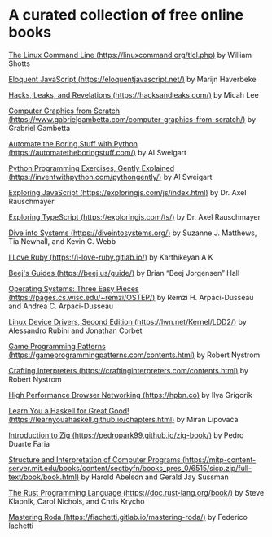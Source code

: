 # A curated collection of free online books

[The Linux Command Line (https://linuxcommand.org/tlcl.php)](https://linuxcommand.org/tlcl.php) by William Shotts

[Eloquent JavaScript (https://eloquentjavascript.net/)](https://eloquentjavascript.net/) by Marijn Haverbeke

[Hacks, Leaks, and Revelations (https://hacksandleaks.com/)](https://hacksandleaks.com/) by Micah Lee

[Computer Graphics from Scratch (https://www.gabrielgambetta.com/computer-graphics-from-scratch/)](https://www.gabrielgambetta.com/computer-graphics-from-scratch/) by Grabriel Gambetta

[Automate the Boring Stuff with Python (https://automatetheboringstuff.com/)](https://automatetheboringstuff.com/) by Al Sweigart

[Python Programming Exercises, Gently Explained (https://inventwithpython.com/pythongently/)](https://inventwithpython.com/pythongently/) by Al Sweigart

[Exploring JavaScript (https://exploringjs.com/js/index.html)](https://exploringjs.com/js/index.html) by Dr. Axel Rauschmayer

[Exploring TypeScript (https://exploringjs.com/ts/)](https://exploringjs.com/ts/) by Dr. Axel Rauschmayer

[Dive into Systems (https://diveintosystems.org/)](https://diveintosystems.org/) by Suzanne J. Matthews, Tia Newhall, and Kevin C. Webb

[I Love Ruby (https://i-love-ruby.gitlab.io/)](https://i-love-ruby.gitlab.io/) by Karthikeyan A K

[Beej's Guides (https://beej.us/guide/)](https://beej.us/guide/) by Brian “Beej Jorgensen” Hall

[Operating Systems: Three Easy Pieces (https://pages.cs.wisc.edu/~remzi/OSTEP/)](https://pages.cs.wisc.edu/~remzi/OSTEP/) by Remzi H. Arpaci-Dusseau and  Andrea C. Arpaci-Dusseau

[Linux Device Drivers, Second Edition (https://lwn.net/Kernel/LDD2/)](https://lwn.net/Kernel/LDD2/) by Alessandro Rubini and Jonathan Corbet

[Game Programming Patterns (https://gameprogrammingpatterns.com/contents.html)](https://gameprogrammingpatterns.com/contents.html) by Robert Nystrom

[Crafting Interpreters (https://craftinginterpreters.com/contents.html)](https://craftinginterpreters.com/contents.html) by Robert Nystrom

[High Performance Browser Networking (https://hpbn.co)](https://hpbn.co) by Ilya Grigorik

[Learn You a Haskell for Great Good! (https://learnyouahaskell.github.io/chapters.html)](https://learnyouahaskell.github.io/chapters.html) by Miran Lipovača

[Introduction to Zig (https://pedropark99.github.io/zig-book/)](https://pedropark99.github.io/zig-book/) by Pedro Duarte Faria

[Structure and Interpretation of Computer Programs (https://mitp-content-server.mit.edu/books/content/sectbyfn/books_pres_0/6515/sicp.zip/full-text/book/book.html)](https://mitp-content-server.mit.edu/books/content/sectbyfn/books_pres_0/6515/sicp.zip/full-text/book/book.html) by Harold Abelson and Gerald Jay Sussman

[The Rust Programming Language (https://doc.rust-lang.org/book/)](https://doc.rust-lang.org/book/) by Steve Klabnik, Carol Nichols, and Chris Krycho

[Mastering Roda (https://fiachetti.gitlab.io/mastering-roda/)](https://fiachetti.gitlab.io/mastering-roda/) by Federico Iachetti
